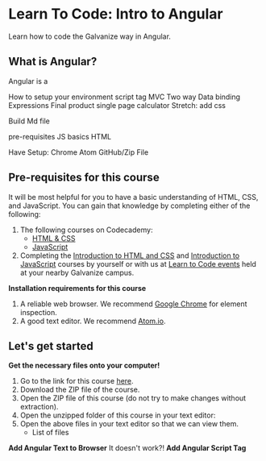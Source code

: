 # Learn To Code: Intro to Angular

Learn how to code the Galvanize way in Angular.

## What is Angular?
Angular is a

How to setup your environment
script tag
MVC
Two way Data binding
Expressions
Final product single page calculator
Stretch: add css

Build Md file

pre-requisites
JS basics
HTML

Have Setup:
Chrome
Atom
GitHub/Zip File

## Pre-requisites for this course

It will be most helpful for you to have a basic understanding of HTML, CSS, and JavaScript. You can gain that knowledge by completing either of the following:

1. The following courses on Codecademy:
     * [HTML & CSS](https://www.codecademy.com/en/learn/web)
     * [JavaScript](https://www.codecademy.com/en/learn/javascript)
2. Completing the
 [Introduction to HTML and CSS](http://github.com/galvanizeOpenSource/learn-to-code-html-css) and [Introduction to JavaScript](http://github.com/galvanizeOpenSource/learn-to-code-javascript) courses by yourself or with us at [Learn to Code events](www.meetup.com/Learn-Code-Seattle/) held at your nearby Galvanize campus.

**Installation requirements for this course**

1. A reliable web browser. We recommend [Google Chrome](http://chrome.google.com) for element inspection.
2. A good text editor. We recommend [Atom.io](atom.io).

## Let's get started

**Get the necessary files onto your computer!**

1. Go to the link for this course [here](http://github.com/galvanizeOpenSource/learn-to-code-angular).
2. Download the ZIP file of the course.
3. Open the ZIP file of this course (do not try to make changes without extraction).
4. Open the unzipped folder of this course in your text editor:
5. Open the above files in your text editor so that we can view them.
     * List of files

**Add Angular Text to Browser**
It doesn't work?!
**Add Angular Script Tag**
